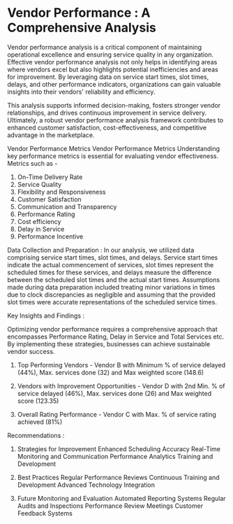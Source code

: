 # Vendor Performance : A Comprehensive Analysis 

Vendor performance analysis is a critical component of maintaining operational excellence and ensuring service quality in any organization. Effective vendor performance analysis not only helps in identifying areas where vendors excel but also highlights potential inefficiencies and areas for improvement. By leveraging data on service start times, slot times, delays, and other performance indicators, organizations can gain valuable insights into their vendors' reliability and efficiency.  

This analysis supports informed decision-making, fosters stronger vendor relationships, and drives continuous improvement in service delivery. Ultimately, a robust vendor performance analysis framework contributes to enhanced customer satisfaction, cost-effectiveness, and competitive advantage in the marketplace.


Vendor Performance Metrics
Vendor Performance Metrics Understanding key performance metrics is essential for evaluating vendor effectiveness. Metrics such as -
1. On-Time Delivery Rate
2. Service Quality
3. Flexibility and Responsiveness
4. Customer Satisfaction
5. Communication and Transparency
6. Performance Rating
7. Cost efficiency 
8. Delay in Service
9. Performance Incentive




Data Collection and Preparation :
In our analysis, we utilized data comprising service start times, slot times, and delays. Service start times indicate the actual commencement of services, slot times represent the scheduled times for these services, and delays measure the difference between the scheduled slot times and the actual start times. Assumptions made during data preparation included treating minor variations in times due to clock discrepancies as negligible and assuming that the provided slot times were accurate representations of the scheduled service times.



Key Insights and Findings :

Optimizing vendor performance requires a comprehensive approach that encompasses Performance Rating, Delay in Service and Total Services etc. By implementing these strategies, businesses can achieve sustainable vendor success.
1. Top Performing Vendors -
Vendor B with Minimum % of service delayed (44%), Max. services done (32) and Max weighted score (148.6)

2. Vendors with Improvement Opportunities - 
Vendor D with 2nd Min. % of service delayed (46%), Max. services done (26) and Max weighted score (123.35)

3. Overall Rating Performance -
 Vendor C with Max. % of service rating achieved (81%)




Recommendations :
1. Strategies for Improvement
Enhanced Scheduling Accuracy
Real-Time Monitoring and Communication
Performance Analytics
Training and Development

2. Best Practices
Regular Performance Reviews
Continuous Training and Development
Advanced Technology Integration

3. Future Monitoring and Evaluation
Automated Reporting Systems
Regular Audits and Inspections
Performance Review Meetings
Customer Feedback Systems
